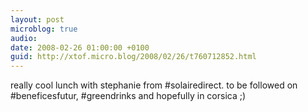 ```yaml
---
layout: post
microblog: true
audio: 
date: 2008-02-26 01:00:00 +0100
guid: http://xtof.micro.blog/2008/02/26/t760712852.html
---
```

really cool lunch with stephanie from #solairedirect. to be followed on #beneficesfutur, #greendrinks and hopefully in corsica ;)
